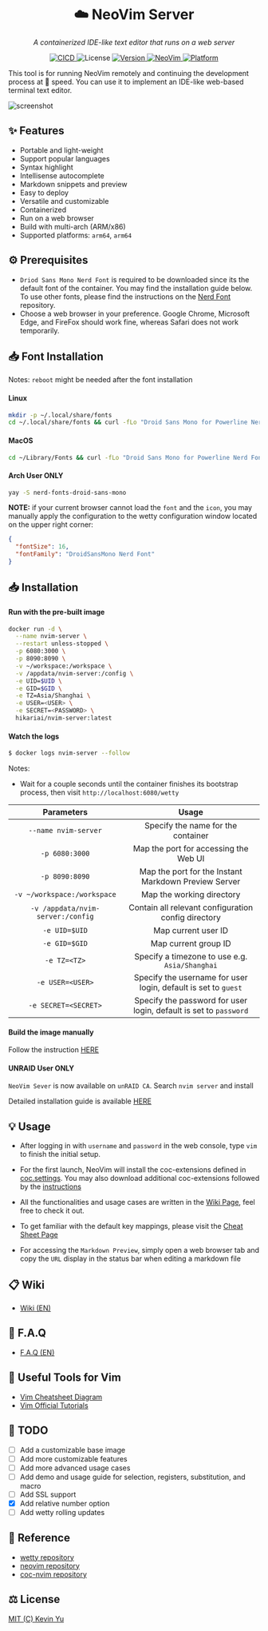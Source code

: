<h1 align="center"> ☁️ NeoVim  Server</h1>
<p align="center">
    <em>A containerized IDE-like text editor that runs on a web server</em>
</p>

<p align="center">
    <a href='https://github.com/yqlbu/neovim-server/actions?query=workflow%3A"Docker+CI+Builds"'>
        <img src='https://github.com/yqlbu/neovim-server/workflows/Docker%20CI%20Builds/badge.svg' alt="CICD"/>
    </a>
    <img src="https://img.shields.io/github/license/yqlbu/neovim-server" alt="License"/>
    <a href="https://hub.docker.com/repository/docker/hikariai/nvim-server">
        <img src="https://img.shields.io/badge/Docker-20.10.6-blue" alt="Version">
    </a>
    <a href="https://github.com/neovim/neovim">
        <img src="https://img.shields.io/badge/neovim-0.5.0-violet.svg" alt="NeoVim"/>
    </a>
    <a href="https://hub.docker.com/repository/docker/hikariai/nvim-servers">
        <img src="https://img.shields.io/badge/platform-%20Linux%20|%20OSX%20|%20ARM-red.svg" alt="Platform"/>
    </a>
</p>

This tool is for running NeoVim remotely and continuing the development process at 🚀 speed.
You can use it to implement an IDE-like web-based terminal text editor.

![screenshot](https://github.com/yqlbu/neovim-server/raw/master/demo.gif)

## ✨ Features

- Portable and light-weight
- Support popular languages
- Syntax highlight
- Intellisense autocomplete
- Markdown snippets and preview
- Easy to deploy
- Versatile and customizable
- Containerized
- Run on a web browser
- Build with multi-arch (ARM/x86)
- Supported platforms: `arm64`, `arm64`

## ⚙️ Prerequisites

- `Driod Sans Mono Nerd Font` is required to be downloaded since its the default font of the container. You may find the installation guide below. To use other fonts, please find the instructions on the [Nerd Font](https://github.com/ryanoasis/nerd-fonts) repository.
- Choose a web browser in your preference. Google Chrome, Microsoft Edge, and FireFox should work fine, whereas Safari does not work temporarily.

## 📥 Font Installation

Notes: `reboot` might be needed after the font installation

#### Linux

```bash
mkdir -p ~/.local/share/fonts
cd ~/.local/share/fonts && curl -fLo "Droid Sans Mono for Powerline Nerd Font Complete.otf" https://github.com/ryanoasis/nerd-fonts/raw/master/patched-fonts/DroidSansMono/complete/Droid%20Sans%20Mono%20Nerd%20Font%20Complete.otf
```

#### MacOS

```bash
cd ~/Library/Fonts && curl -fLo "Droid Sans Mono for Powerline Nerd Font Complete.otf" https://github.com/ryanoasis/nerd-fonts/raw/master/patched-fonts/DroidSansMono/complete/Droid%20Sans%20Mono%20Nerd%20Font%20Complete.otf
```

#### Arch User ONLY

```bash
yay -S nerd-fonts-droid-sans-mono
```

**NOTE:** if your current browser cannot load the `font` and the `icon`, you may manually apply the configuration to the wetty configuration window located on the upper right corner:

```json
{
  "fontSize": 16,
  "fontFamily": "DroidSansMono Nerd Font"
}
```

## 📥 Installation

#### Run with the pre-built image

```bash
docker run -d \
  --name nvim-server \
  --restart unless-stopped \
  -p 6080:3000 \
  -p 8090:8090 \
  -v ~/workspace:/workspace \
  -v /appdata/nvim-server:/config \
  -e UID=$UID \
  -e GID=$GID \
  -e TZ=Asia/Shanghai \
  -e USER=<USER> \
  -e SECRET=<PASSWORD> \
  hikariai/nvim-server:latest
```

#### Watch the logs

```bash
$ docker logs nvim-server --follow
```

Notes:

- Wait for a couple seconds until the container finishes its bootstrap process, then visit `http://localhost:6080/wetty`

|            Parameters             |                               Usage                               |
| :-------------------------------: | :---------------------------------------------------------------: |
|       `--name nvim-server`        |                Specify the name for the container                 |
|          `-p 6080:3000`           |               Map the port for accessing the Web UI               |
|          `-p 8090:8090`           |       Map the port for the Instant Markdown Preview Server        |
|    `-v ~/workspace:/workspace`    |                     Map the working directory                     |
| `-v /appdata/nvim-server:/config` |        Contain all relevant configuration config directory        |
|           `-e UID=$UID`           |                        Map current user ID                        |
|           `-e GID=$GID`           |                       Map current group ID                        |
|           `-e TZ=<TZ>`            |          Specify a timezone to use e.g. `Asia/Shanghai`           |
|         `-e USER=<USER>`          |  Specify the username for user login, default is set to `guest`   |
|       `-e SECRET=<SECRET>`        | Specify the password for user login, default is set to `password` |

#### Build the image manually

Follow the instruction [HERE](https://github.com/yqlbu/neovim-server/wiki/Installation#build-container-image-manually)

#### UNRAID User ONLY

`NeoVim Sever` is now available on `unRAID CA`. Search `nvim server` and install

Detailed installation guide is available [HERE](https://github.com/yqlbu/unraid-templates)

## 💡 Usage

- After logging in with `username` and `password` in the web console, type `vim` to finish the initial setup.

- For the first launch, NeoVim will install the coc-extensions defined in [coc.settings](https://github.com/yqlbu/neovim-server/blob/master/nvim/coc-settings.json). You may also download additional coc-extensions followed by the [instructions](https://github.com/neoclide/coc.nvim/wiki/Using-coc-extensions)

- All the functionalities and usage cases are written in the [Wiki Page](https://github.com/yqlbu/neovim-server/wiki), feel free to check it out.

- To get familiar with the default key mappings, please visit the [Cheat Sheet Page](https://github.com/yqlbu/neovim-server/wiki/Cheat-sheet)

- For accessing the `Markdown Preview`, simply open a web browser tab and copy the `URL` display in the status bar when editing a markdown file

## 📋 Wiki

- [Wiki (EN)](https://github.com/yqlbu/neovim-server/wiki)

## 💬 F.A.Q

- [F.A.Q (EN)](https://github.com/yqlbu/neovim-server/wiki/F.A.Q)

## 🔨 Useful Tools for Vim

- [Vim Cheatsheet Diagram](https://quickref.me/vim)
- [Vim Official Tutorials](https://www.tutorialspoint.com/vim/vim_macros.htm)

## 📝 TODO

- [ ] Add a customizable base image
- [ ] Add more customizable features
- [ ] Add more advanced usage cases
- [ ] Add demo and usage guide for selection, registers, substitution, and macro
- [ ] Add SSL support
- [x] Add relative number option
- [ ] Add wetty rolling updates

## 📝 Reference

- [wetty repository](https://github.com/butlerx/wetty)
- [neovim repository](https://github.com/neovim/neovim)
- [coc-nvim repository](https://github.com/neoclide/coc.nvim)

## ⚖️ License

[MIT (C) Kevin Yu](https://github.com/yqlbu/neovim-server/blob/master/LICENSE)
